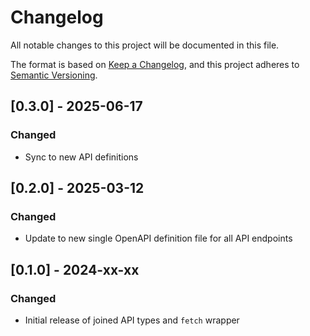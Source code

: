 # Changelog

All notable changes to this project will be documented in this file.

The format is based on [Keep a Changelog](https://keepachangelog.com/en/1.1.0/),
and this project adheres to [Semantic Versioning](https://semver.org/spec/v2.0.0.html).

## [0.3.0] - 2025-06-17

### Changed

- Sync to new API definitions

## [0.2.0] - 2025-03-12

### Changed

- Update to new single OpenAPI definition file for all API endpoints

## [0.1.0] - 2024-xx-xx

### Changed

- Initial release of joined API types and `fetch` wrapper

